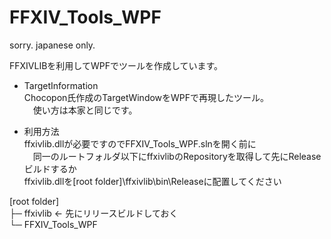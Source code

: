 ﻿FFXIV_Tools_WPF
=========================
sorry. japanese only.  

FFXIVLIBを利用してWPFでツールを作成しています。  

* TargetInformation  
 Chocopon氏作成のTargetWindowをWPFで再現したツール。  
　使い方は本家と同じです。  

* 利用方法  
 ffxivlib.dllが必要ですのでFFXIV_Tools_WPF.slnを開く前に  
　同一のルートフォルダ以下にffxivlibのRepositoryを取得して先にReleaseビルドするか  
 ffxivlib.dllを[root folder]\ffxivlib\bin\Releaseに配置してください  

 [root folder]  
   ├─ ffxivlib ← 先にリリースビルドしておく  
   └─ FFXIV_Tools_WPF  